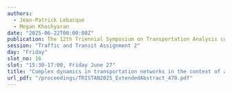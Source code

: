 ```yaml
---
authors:
  - Jean-Patrick Lebacque
  - Megan Khoshyaran
date: "2025-06-22T00:00:00Z"
publication: The 12th Triennial Symposium on Transportation Analysis conference
session: "Traffic and Transit Assignment 2"
day: "Friday"
slot_no: 16
slot: "15:30-17:00, Friday June 27"
title: "Complex dynamics in transportation networks in the context of assignment"
url_pdf: "/proceedings/TRISTAN2025_ExtendedAbstract_470.pdf"
---
```

